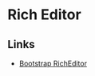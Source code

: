 # Rich Editor

## Links

- [Bootstrap RichEditor](https://getbootstrap.com/docs/4.3/components/collapse/#richEditor-example)
